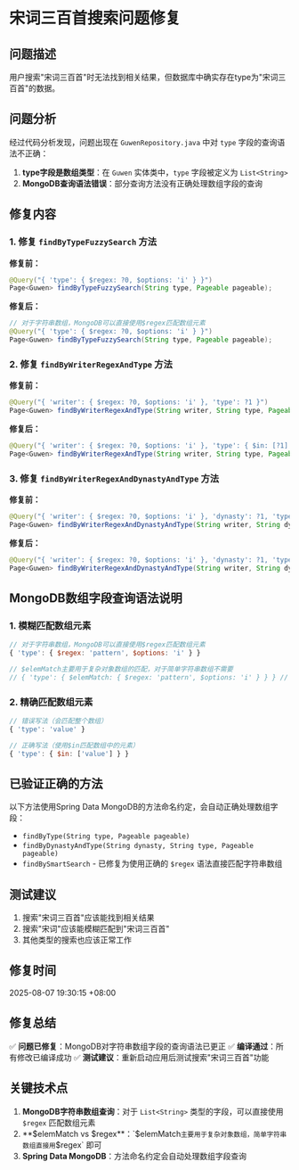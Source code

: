 # 宋词三百首搜索问题修复

## 问题描述
用户搜索"宋词三百首"时无法找到相关结果，但数据库中确实存在type为"宋词三百首"的数据。

## 问题分析
经过代码分析发现，问题出现在 `GuwenRepository.java` 中对 `type` 字段的查询语法不正确：

1. **type字段是数组类型**：在 `Guwen` 实体类中，`type` 字段被定义为 `List<String>`
2. **MongoDB查询语法错误**：部分查询方法没有正确处理数组字段的查询

## 修复内容

### 1. 修复 `findByTypeFuzzySearch` 方法
**修复前：**
```java
@Query("{ 'type': { $regex: ?0, $options: 'i' } }")
Page<Guwen> findByTypeFuzzySearch(String type, Pageable pageable);
```

**修复后：**
```java
// 对于字符串数组，MongoDB可以直接使用$regex匹配数组元素
@Query("{ 'type': { $regex: ?0, $options: 'i' } }")
Page<Guwen> findByTypeFuzzySearch(String type, Pageable pageable);
```

### 2. 修复 `findByWriterRegexAndType` 方法
**修复前：**
```java
@Query("{ 'writer': { $regex: ?0, $options: 'i' }, 'type': ?1 }")
Page<Guwen> findByWriterRegexAndType(String writer, String type, Pageable pageable);
```

**修复后：**
```java
@Query("{ 'writer': { $regex: ?0, $options: 'i' }, 'type': { $in: [?1] } }")
Page<Guwen> findByWriterRegexAndType(String writer, String type, Pageable pageable);
```

### 3. 修复 `findByWriterRegexAndDynastyAndType` 方法
**修复前：**
```java
@Query("{ 'writer': { $regex: ?0, $options: 'i' }, 'dynasty': ?1, 'type': ?2 }")
Page<Guwen> findByWriterRegexAndDynastyAndType(String writer, String dynasty, String type, Pageable pageable);
```

**修复后：**
```java
@Query("{ 'writer': { $regex: ?0, $options: 'i' }, 'dynasty': ?1, 'type': { $in: [?2] } }")
Page<Guwen> findByWriterRegexAndDynastyAndType(String writer, String dynasty, String type, Pageable pageable);
```

## MongoDB数组字段查询语法说明

### 1. 模糊匹配数组元素
```javascript
// 对于字符串数组，MongoDB可以直接使用$regex匹配数组元素
{ 'type': { $regex: 'pattern', $options: 'i' } }

// $elemMatch主要用于复杂对象数组的匹配，对于简单字符串数组不需要
// { 'type': { $elemMatch: { $regex: 'pattern', $options: 'i' } } } // 这种写法会报错
```

### 2. 精确匹配数组元素
```javascript
// 错误写法（会匹配整个数组）
{ 'type': 'value' }

// 正确写法（使用$in匹配数组中的元素）
{ 'type': { $in: ['value'] } }
```

## 已验证正确的方法
以下方法使用Spring Data MongoDB的方法命名约定，会自动正确处理数组字段：
- `findByType(String type, Pageable pageable)`
- `findByDynastyAndType(String dynasty, String type, Pageable pageable)`
- `findBySmartSearch` - 已修复为使用正确的 `$regex` 语法直接匹配字符串数组

## 测试建议
1. 搜索"宋词三百首"应该能找到相关结果
2. 搜索"宋词"应该能模糊匹配到"宋词三百首"
3. 其他类型的搜索也应该正常工作

## 修复时间
2025-08-07 19:30:15 +08:00

## 修复总结
✅ **问题已修复**：MongoDB对字符串数组字段的查询语法已更正
✅ **编译通过**：所有修改已编译成功
✅ **测试建议**：重新启动应用后测试搜索"宋词三百首"功能

## 关键技术点
1. **MongoDB字符串数组查询**：对于 `List<String>` 类型的字段，可以直接使用 `$regex` 匹配数组元素
2. **$elemMatch vs $regex**：`$elemMatch` 主要用于复杂对象数组，简单字符串数组直接用 `$regex` 即可
3. **Spring Data MongoDB**：方法命名约定会自动处理数组字段查询
